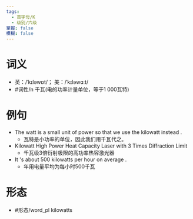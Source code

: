 ```yaml
---
tags:
  - 首字母/K
  - 级别/六级
掌握: false
模糊: false
---
```

# 词义
- 英：/ˈkɪləwɒt/； 美：/ˈkɪləwɑːt/
- #词性/n  千瓦(电的功率计量单位，等于1 000瓦特)
# 例句
- The watt is a small unit of power so that we use the kilowatt instead .
	- 瓦特是小功率的单位，因此我们用千瓦代之。
- Kilowatt High Power Heat Capacity Laser with 3 Times Diffraction Limit
	- 千瓦级3倍衍射极限的高功率热容激光器
- It 's about 500 kilowatts per hour on average .
	- 年用电量平均为每小时500千瓦
# 形态
- #形态/word_pl kilowatts
